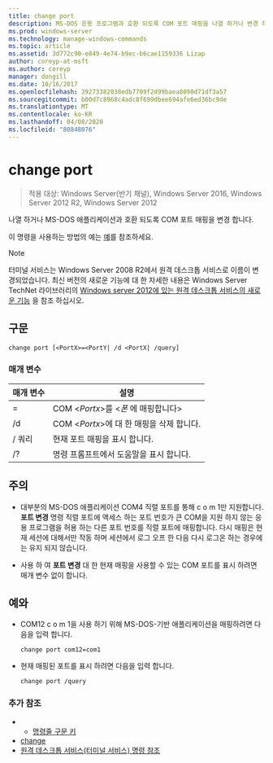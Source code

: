 ```yaml
---
title: change port
description: MS-DOS 응용 프로그램과 호환 되도록 COM 포트 매핑을 나열 하거나 변경 하는 변경 포트에 대 한 Windows 명령 항목입니다.
ms.prod: windows-server
ms.technology: manage-windows-commands
ms.topic: article
ms.assetid: 3d772c90-e849-4e74-b9ec-b6cae1159336 Lizap
author: coreyp-at-msft
ms.author: coreyp
manager: dongill
ms.date: 10/16/2017
ms.openlocfilehash: 39273382038edb7709f2d99baea8090d71df3a57
ms.sourcegitcommit: b00d7c8968c4adc8f699dbee694afe6ed36bc9de
ms.translationtype: MT
ms.contentlocale: ko-KR
ms.lasthandoff: 04/08/2020
ms.locfileid: "80848076"
---
```

# <a name="change-port"></a>change port

> 적용 대상: Windows Server(반기 채널), Windows Server 2016, Windows Server 2012 R2, Windows Server 2012

나열 하거나 MS-DOS 애플리케이션과 호환 되도록 COM 포트 매핑을 변경 합니다.

이 명령을 사용하는 방법의 예는 [예](#BKMK_examples)를 참조하세요.

> [!NOTE]
> 터미널 서비스는 Windows Server 2008 R2에서 원격 데스크톱 서비스로 이름이 변경되었습니다. 최신 버전의 새로운 기능에 대 한 자세한 내용은 Windows Server TechNet 라이브러리의 [Windows server 2012에 있는 원격 데스크톱 서비스의 새로운 기능](https://technet.microsoft.com/library/hh831527) 을 참조 하십시오.

## <a name="syntax"></a>구문

```
change port [<PortX>=<PortY| /d <PortX| /query]
```

### <a name="parameters"></a>매개 변수


|    매개 변수    |              설명               |
|-----------------|----------------------------------------|
| <PortX>=<PortY> | COM <*Portx*>를 <*폰* 에 매핑합니다> |
|   /d <PortX>    | COM <*Portx*>에 대 한 매핑을 삭제 합니다. |
|     / 쿼리      | 현재 포트 매핑을 표시 합니다. |
|       /?        | 명령 프롬프트에서 도움말을 표시 합니다. |

## <a name="remarks"></a>주의

- 대부분의 MS-DOS 애플리케이션 COM4 직렬 포트를 통해 c o m 1만 지원합니다. **포트 변경** 명령 직렬 포트에 액세스 하는 포트 번호가 큰 COM을 지원 하지 않는 응용 프로그램을 허용 하는 다른 포트 번호를 직렬 포트에 매핑합니다. 다시 매핑은 현재 세션에 대해서만 작동 하며 세션에서 로그 오프 한 다음 다시 로그온 하는 경우에는 유지 되지 않습니다.

- 사용 하 여 **포트 변경** 대 한 현재 매핑을 사용할 수 있는 COM 포트를 표시 하려면 매개 변수 없이 합니다.

## <a name="examples"></a><a name=BKMK_examples></a>예와

- COM12 c o m 1을 사용 하기 위해 MS-DOS-기반 애플리케이션을 매핑하려면 다음을 입력 합니다.
  ```
  change port com12=com1
  ```
- 현재 매핑된 포트를 표시 하려면 다음을 입력 합니다.
  ```
  change port /query
  ```

### <a name="additional-references"></a>추가 참조
- - [명령줄 구문 키](command-line-syntax-key.md)
- [change](change.md)
- [원격 데스크톱 서비스(터미널 서비스) 명령 참조](remote-desktop-services-terminal-services-command-reference.md)
